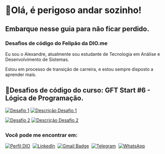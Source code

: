 ## 
# 👋Olá, é perigoso andar sozinho! 
## Embarque nesse guia para não ficar perdido.
### Desafios de código do Felipão da DIO.me

Eu sou o Alexandre, atualmente sou estudante de Tecnologia em Análise e Desenvolvimento de Sistemas.

Estou em processo de transição de carreira, e estou sempre disposto a aprender mais.

## 🥇Desafios de código do curso: GFT Start #6 - Lógica de Programação.

[![Desafio 1](https://img.shields.io/badge/-Desafio%201-000)](https://github.com/alexandrefnas/desafio-felipao/tree/main/1-Desafio)
[![Descrição Desafio 1](https://img.shields.io/badge/-Descrição-000)](https://github.com/alexandrefnas/desafio-felipao/tree/main/1-Desafio/Descricao.md)&nbsp;

[![Desafio 2](https://img.shields.io/badge/-Desafio%202-000)](https://github.com/alexandrefnas/desafio-felipao/tree/main/2-Desafio)
[![Descrição Desafio 2](https://img.shields.io/badge/-Descrição-000)](https://github.com/alexandrefnas/desafio-felipao/tree/main/2-Desafio/Descricao.md)&nbsp;


##
###  Você pode me encontrar em:

[![Perfil DIO](https://img.shields.io/badge/-Perfil%20DIO-000?informational?style=for-the-badge&logo=gitbook&logoColor=blue)](https://www.dio.me/users/alexandrefnas)&nbsp;
[![LinkedIn](https://img.shields.io/badge/LinkedIn-000?informational?style=for-the-badge&logo=linkedin&logoColor=blue)](https://www.linkedin.com/in/alexandre-fernandes-do-nascimento-2749092b6/)&nbsp;
[![Gmail Badge](https://img.shields.io/badge/-alexandrefnas@gmail.com-000?informational?style=for-the-badge&logo=Gmail&logoColor=red&ink=mailto:alexandrefnas@gmail.com)](mailto:alexandrefnas@gmail.com)&nbsp;
[![Telegram](https://img.shields.io/badge/Telegram-000?informational?style=for-the-badge&logo=telegram&logoColor=2CA5E0)](https://t.me/alexandrefnas)&nbsp;
[![WhatsApp](https://img.shields.io/badge/WhatsApp-000?informational?style=for-the-badge&logo=whatsapp&logoColor=2CA5E0)](https://wa.me/5534984093426)

##